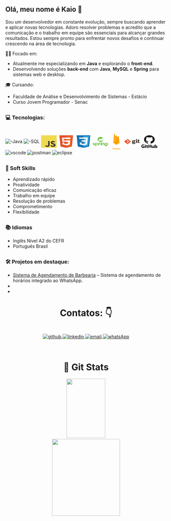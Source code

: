 ## Olá, meu nome é Kaio 👋

Sou um desenvolvedor em constante evolução, sempre buscando aprender e aplicar novas tecnologias. Adoro resolver problemas e acredito que a comunicação e o trabalho em equipe são essenciais para alcançar grandes resultados. Estou sempre pronto para enfrentar novos desafios e continuar crescendo na área de tecnologia.

👩‍💻 Focado em:
- Atualmente me especializando em **Java** e explorando o **front-end**.
- Desenvolvendo soluções **back-end** com **Java**, **MySQL** e **Spring** para sistemas web e desktop.


🎓 Cursando:<br/>
- Faculdade de Análise e Desenvolvimento de Sistemas - Estácio<br/>
- Curso Jovem Programador - Senac<br/>



##
### 💻 Tecnologias:
<br/>

<div style="display: inline_block">
  <img align="center" alt="-Java" height="40" width="50" src="https://cdn.jsdelivr.net/gh/devicons/devicon/icons/java/java-original.svg" />
  <img align="center" alt="-SQL" height="40" width="50" src="https://cdn.jsdelivr.net/gh/devicons/devicon/icons/mysql/mysql-original-wordmark.svg" />
   <img align="center" alt="-HTML" height="40" width="50"
     src="https://github.com/devicons/devicon/blob/master/icons/javascript/javascript-original.svg">
  <img align="center" alt="-HTML" height="40" width="50" src="https://raw.githubusercontent.com/devicons/devicon/master/icons/html5/html5-original.svg">
  <img align="center" alt="-CSS" height="40" width="50" src="https://raw.githubusercontent.com/devicons/devicon/master/icons/css3/css3-original.svg">
  <img  align="center" alt="spring" height="40" width="50" src="https://github.com/devicons/devicon/blob/v2.15.1/icons/spring/spring-original-wordmark.svg" />
  <img align="center" alt="firebase" height="50" width="40" src="https://github.com/devicons/devicon/blob/v2.15.1/icons/firebase/firebase-plain-wordmark.svg"/>
  <img align="center" alt="git" height="40" width="50" src="https://github.com/devicons/devicon/blob/v2.15.1/icons/git/git-original-wordmark.svg" /> 
  <img align="center" alt="github" height="40" width="50" src="https://github.com/devicons/devicon/blob/v2.15.1/icons/github/github-original-wordmark.svg"/> 
  <img align="center" alt="vscode" height="40" width="50" src="https://cdn.jsdelivr.net/gh/devicons/devicon/icons/vscode/vscode-original.svg" />
  <img align="center" alt="postman" height="40" width="50" src="https://cdn.jsdelivr.net/gh/devicons/devicon@latest/icons/postman/postman-original.svg" />
  <img align="center" alt="eclipse" height="40" width="50" src="https://cdn.jsdelivr.net/gh/devicons/devicon@latest/icons/eclipse/eclipse-original.svg" />
          
  
</div>

##
### 👾 Soft Skills
- Aprendizado rápido
- Proatividade
- Comunicação eficaz
- Trabalho em equipe
- Resolução de problemas
- Comprometimento
- Flexibilidade 

##
### 📚 Idiomas
- Inglês Nível A2 do CEFR
- Português Brasil

##
### 🛠 Projetos em destaque:
- [Sistema de Agendamento de Barbearia](https://barbearia-do-homem.web.app/) – Sistema de agendamento de horários integrado ao WhatsApp.
-
-


  

<h1 align="center">
  Contatos: 👇
</h1>

<section align="center">
  
  <p
    align="center"
    class="connection-container"
  ><br/>
    <a
      href="https://github.com/Kaio-pinheiro"
      target="_blank"
    >
      <img
        align="center"
        src="https://img.shields.io/badge/GitHub-100000?style=for-the-badge&logo=github&logoColor=white"
        alt="github"
      />
    </a>
    <a
      href="https://www.linkedin.com/in/dev-kaiopinheiro/" target="_blank"
    >
      <img
        align="center"
        src="https://img.shields.io/badge/LinkedIn-0077B5?style=for-the-badge&logo=linkedin&logoColor=white"
        alt="linkedin"
      />
    </a>
    <a
      href="mailto:gredilhakaio@gmail.com"
      target="_blank"
    >
      <img
        align="center"
        src="https://img.shields.io/badge/Gmail-D14836?style=for-the-badge&logo=gmail&logoColor=white"
        alt="email"
      />
    </a>
    <a
      href="https://wa.me/48988114792"
      target="_blank"
    >
      <img
        align="center"
        src="https://img.shields.io/badge/WhatsApp-25D366?style=for-the-badge&logo=whatsapp&logoColor=white"
        alt="whatsApp"
      />
    </a>
  </p>
</section>
<br/>


<h1 align="center">🧿 Git Stats</h1> 
<div align="center"> 
  <img width="49%" height="185px" src="https://github-readme-stats-git-masterrstaa-rickstaa.vercel.app/api/top-langs/?username=Kaio-pinheiro&background=000&border_color=A855F7&layout=compact&theme=aura&"/>
</div>

<div align="center">
  <img width="65%" height="240px" src="https://streak-stats.demolab.com/?user=Kaio-pinheiro&theme=aura&background=000&border=A855F7&dates=FFF"/>
</div>











